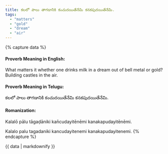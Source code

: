 ```yaml
---
title: కలలో పాలు తాగడానికి కంచుదయితేనేమి కనకపుదయితేనేమి.
tags:
  - "matters"
  - "gold"
  - "dream"
  - "air"
---
```


{% capture data %}
#### Proverb Meaning in English:
What matters it whether one drinks milk in a dream out of bell metal or gold?
Building castles in the air.

#### Proverb Meaning in Telugu:
కలలో పాలు తాగడానికి కంచుదయితేనేమి కనకపుదయితేనేమి.

#### Romanization:
Kalalō pālu tāgaḍāniki kan̄cudayitēnēmi kanakapudayitēnēmi.

Kalalo palu tagadaniki kancudayitenemi kanakapudayitenemi.
{% endcapture %}

{{ data | markdownify }}

